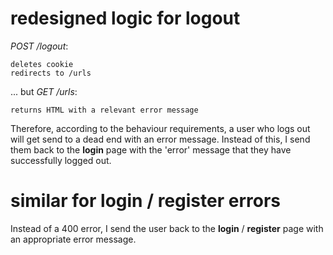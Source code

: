 # redesigned logic for **logout**

*POST /logout*:

    deletes cookie
    redirects to /urls

... but *GET /urls*:

    returns HTML with a relevant error message

Therefore, according to the behaviour requirements, a user who logs out will get send to a dead end with an error message. Instead of this, I send them back to the **login** page with the 'error' message that they have successfully logged out.

# similar for **login** / **register** errors

Instead of a 400 error, I send the user back to the **login** / **register** page with an appropriate error message.